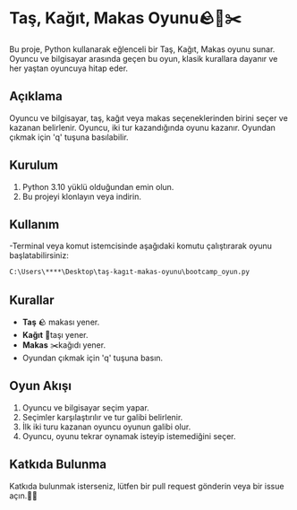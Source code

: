 



# Taş, Kağıt, Makas Oyunu🪨📜✂️

Bu proje, Python kullanarak eğlenceli bir Taş, Kağıt, Makas oyunu sunar. Oyuncu ve bilgisayar arasında geçen bu oyun, klasik kurallara dayanır ve her yaştan oyuncuya hitap eder.

## Açıklama
Oyuncu ve bilgisayar, taş, kağıt veya makas seçeneklerinden birini seçer ve kazanan belirlenir. Oyuncu, iki tur kazandığında oyunu kazanır. Oyundan çıkmak için 'q' tuşuna basılabilir.

## Kurulum

1. Python 3.10 yüklü olduğundan emin olun.
2. Bu projeyi klonlayın veya indirin.

## Kullanım

-Terminal veya komut istemcisinde aşağıdaki komutu çalıştırarak oyunu başlatabilirsiniz:

```bash
C:\Users\****\Desktop\taş-kagıt-makas-oyunu\bootcamp_oyun.py
```

## Kurallar

- **Taş** 🪨 makası yener.
- **Kağıt** 📜taşı yener.
- **Makas** ✂️kağıdı yener.
- Oyundan çıkmak için 'q' tuşuna basın.

## Oyun Akışı

1. Oyuncu ve bilgisayar seçim yapar.
2. Seçimler karşılaştırılır ve tur galibi belirlenir.
3. İlk iki turu kazanan oyuncu oyunun galibi olur.
4. Oyuncu, oyunu tekrar oynamak isteyip istemediğini seçer.

## Katkıda Bulunma

Katkıda bulunmak isterseniz, lütfen bir pull request gönderin veya bir issue açın.🌟💖

